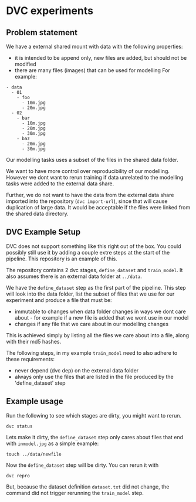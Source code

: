 # DVC experiments

## Problem statement
We have a external shared mount with data with the following properties:
  * it is intended to be append only, new files are added, but should not be modified
  * there are many files (images) that can be used for modelling
For example:
```
- data
  - 01
    - foo
      - 10m.jpg
      - 20m.jpg
  - 02
    - bar
      - 10m.jpg
      - 20m.jpg
      - 30m.jpg
    - baz
      - 20m.jpg
      - 30m.jpg
```
Our modelling tasks uses a subset of the files in the shared data folder.

We want to have more control over reproducibility of our modelling. However we dont want to rerun training if data unrelated to the modelling tasks were added to the external data share.

Further, we do not want to have the data from the external data share imported into the repository (`dvc import-url`), since that will cause duplication of large data. It would be acceptable if the files were linked from the shared data directory.

## DVC Example Setup
DVC does not support something like this right out of the box. You could possibly still use it by adding a couple extre steps at the start of the pipeline. This repository is an example of this.

The repository contains 2 dvc stages, `define_dataset` and `train_model`. It also assumes there is an external data folder at `../data`.

We have the `define_dataset` step as the first part of the pipeline. This step will look into the data folder, list the subset of files that we use for our experiment and produce a file that must be:
* immutable to changes when data folder changes in ways we dont care about - for example if a new file is added that we wont use in our model
* changes if any file that we care about in our modelling changes

This is achieved simply by listing all the files we care about into a file, along with their md5 hashes.

The following steps, in my example `train_model` need to also adhere to these requirements:
* never depend (dvc dep) on the external data folder
* always only use the files that are listed in the file produced by the 'define_dataset' step

## Example usage

Run the following to see which stages are dirty, you might want to rerun.
```
dvc status
```

Lets make it dirty, the `define_dataset` step only cares about files that end with `inmodel.jpg` as a simple example:
```
touch ../data/newfile
```

Now the `define_dataset` step will be dirty. You can rerun it with

```
dvc repro
```

But, because the dataset definition `dataset.txt` did not change, the command did not trigger rerunning the `train_model` step.
